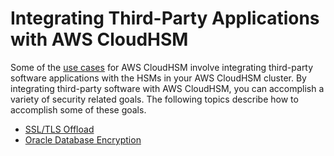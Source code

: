 # Integrating Third\-Party Applications with AWS CloudHSM<a name="third-party-applications"></a>

Some of the [use cases](use-cases.md) for AWS CloudHSM involve integrating third\-party software applications with the HSMs in your AWS CloudHSM cluster\. By integrating third\-party software with AWS CloudHSM, you can accomplish a variety of security related goals\. The following topics describe how to accomplish some of these goals\. 


+ [SSL/TLS Offload](ssl-offload.md)
+ [Oracle Database Encryption](oracle-tde.md)